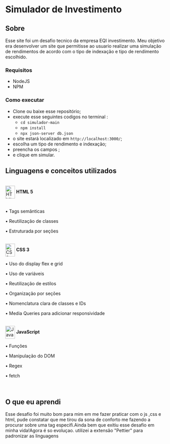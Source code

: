 
# Simulador de Investimento 
## Sobre 
Esse site foi um desafio tecnico da empresa   EQI investimento. Meu objetivo era desenvolver um site que permitisse ao usuario realizar uma simulação de rendimentos de acordo com o tipo de indexação e tipo de rendimento escolhido. 

### Requisitos 

- NodeJS
- NPM

### Como executar 

- Clone ou baixe esse repositório;
- execute esse seguintes codigos no terminal :
  - `cd simulador-main`
  - `npm install`
  - `npx json-server db.json`
- o site estará localizado em `http://localhost:3000/`; 
- escolha um tipo de rendimento e indexação; 
- preencha os campos ;
- e clique em simular.


## Linguagens e conceitos utilizados 

<!-- HTML -->
<br>
<div><img align="center"  alt="HTML" width="30" height="40" src="https://cdn.jsdelivr.net/gh/devicons/devicon/icons/html5/html5-plain.svg" /> <b> HTML 5</b></div>
<br>
<p>• Tags semânticas</p>
<p>• Reutilização de classes</p>
<p>• Estruturada por seções</p>

<!-- CSS -->
<br>
<div>
<img align="center" alt="CSS"  width="30" height="40" src="https://cdn.jsdelivr.net/gh/devicons/devicon/icons/css3/css3-plain.svg" /> <b> CSS 3</b>
</div>
<p>• Uso do display flex e grid</p>
<p>• Uso de variáveis</p>
<p>• Reutilização de estilos</p>
<p>• Organização por seções</p>
<p>• Nomenclatura clara de classes e IDs</p>
<p>• Media Queries para adicionar responsividade</p>
<br>
<div>
<img align="center" alt="Java Script" height="40" width="30" src="https://cdn.jsdelivr.net/gh/devicons/devicon/icons/javascript/javascript-plain.svg" />
<b> JavaScript</b>
 
 </div>
<p>• Funções</p>
<p>• Manipulação do DOM</p>
<p>• Regex </p>
<p>• fetch </p>
<br>
<div>
  
##  O que eu aprendi 
  
  Esse desafio foi muito bom para mim em me fazer praticar com o js ,css e html, pude constatar que me tirou da sona de conforto me fazendo a procurar sobre uma tag especifi.Ainda bem que exitiu esse desafio em minha vida!Agora é so evoluçao. utilizei a extensão "Pettier" para padronizar as linguagens
  
